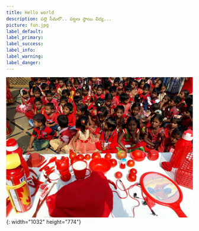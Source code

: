 ```yaml
---
title: Hello world
description: పల్లె సీమలొ.. పట్టణ స్థాయి విద్య...
picture: fun.jpg
label_default:
label_primary:
label_success:
label_info:
label_warning:
label_danger:
---
```

![](/uploads/fun.jpeg){: width="1032" height="774"}
